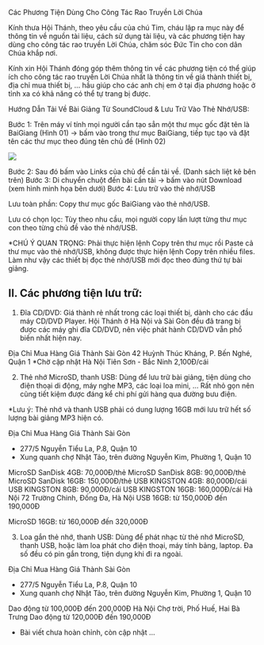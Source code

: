 Các Phương Tiện Dùng Cho Công Tác Rao Truyền Lời Chúa

Kính thưa Hội Thánh, theo yêu cầu của chú Tim, cháu lập ra mục này để thông tin 
về nguồn tài liệu, cách sử dụng tài liệu, và các phương tiện hay dùng cho công 
tác rao truyền Lời Chúa, chăm sóc Đức Tin cho con dân Chúa khắp nơi.

Kính xin Hội Thánh đóng góp thêm thông tin về các phương tiện có thể giúp ích 
cho công tác rao truyền Lời Chúa nhất là thông tin về giá thành thiết bị, địa 
chỉ mua thiết bị, … hầu giúp cho các anh chị em ở tại địa phương hoặc ở tỉnh xa 
có khả năng có thể tự trang bị được.

Hướng Dẫn Tải Về Bài Giảng Từ SoundCloud & Lưu Trữ Vào Thẻ Nhớ/USB:

Bước 1: Trên máy ví tính mọi người cần tạo sẳn một thư mục gốc đặt tên là 
BaiGiang (Hình 01) -> bấm vào trong thư mục BaiGiang, tiếp tục tạo và đặt tên 
các thư mục theo đúng tên chủ đề (Hình 02)

![](https://lh6.googleusercontent.com/x--kKdF7THQZARr2VfWQ-oNG5OS-Hqp_pZ2jgpSAgqsGdpbmnc88ghA1sNvfpybtnR7dsECQvSUJyhhKw9S9tdVjgr2EacxqlkGtVpowZPvR9MX_a9wY5jzpr3dX2eBCaQ)

Bước 2: Sau đó bấm vào Links của chủ đề cần tải về. (Danh sách liệt kê bên trên)
Bước 3: Di chuyển chuột đến bài cần tải -> bấm vào nút Download (xem hình minh họa bên dưới)
Bước 4: Lưu trữ vào thẻ nhớ/USB

Lưu toàn phần: Copy thư mục gốc BaiGiang vào thẻ nhớ/USB.

Lưu có chọn lọc: Tùy theo nhu cầu, mọi người copy lần lượt từng thư mục con theo từng chủ đề vào thẻ nhớ/USB.

*CHÚ Ý QUAN TRỌNG: Phải thực hiện lệnh Copy trên thư mục rồi Paste cả thư mục vào thẻ nhớ/USB, không được thực hiện lệnh Copy trên nhiều files. Làm như vậy các thiết bị đọc thẻ nhớ/USB mới đọc theo đúng thứ tự bài giảng.

## II. Các phương tiện lưu trữ:

1. Đĩa CD/DVD: Giá thành rẻ nhất trong các loại thiết bị, dành cho các đầu máy CD/DVD Player. Hội Thánh ở Hà Nội và Sài Gòn đều đã trang bị được các máy ghi đĩa CD/DVD, nên việc phát hành CD/DVD vẫn phổ biến nhất hiện nay.


Địa Chỉ Mua Hàng
Giá Thành
Sài Gòn
42 Huỳnh Thúc Kháng, P. Bến Nghé, Quận 1
*Chờ cập nhật
Hà Nội
Tiên Sơn - Bắc Ninh
2,100Đ/cái
 

2. Thẻ nhớ MicroSD, thanh USB: Dùng để lưu trữ bài giảng, tiện dùng cho điện thoại di động, máy nghe MP3, các loại loa mini, … Rất nhỏ gọn nên cũng tiết kiệm được đáng kể chi phí gửi hàng qua đường bưu điện.


*Lưu ý: Thẻ nhớ và thanh USB phải có dung lượng 16GB mới lưu trữ hết số lượng bài giảng MP3 hiện có.




  
Địa Chỉ Mua Hàng
Giá Thành
Sài Gòn
- 277/5 Nguyễn Tiểu La, P.8, Quận 10
- Xung quanh chợ Nhật Tảo, trên đường Nguyễn Kim, Phường 1, Quận 10
 

MicroSD SanDisk 4GB: 70,000Đ/thẻ
MicroSD SanDisk 8GB: 90,000Đ/thẻ
MicroSD SanDisk 16GB: 150,000Đ/thẻ
USB KINGSTON 4GB: 80,000Đ/cái
USB KINGSTON 8GB: 90,000Đ/cái
USB KINGSTON 16GB: 160,000Đ/cái
Hà Nội
72 Trường Chinh, Đống Đa, Hà Nội
USB 16GB: từ 150,000Đ đến 190,000Đ

MicroSD 16GB: từ 160,000Đ đến 320,000Đ

 

3. Loa gắn thẻ nhớ, thanh USB: Dùng để phát nhạc từ thẻ nhớ MicroSD, thanh USB, hoặc làm loa phát cho điện thoại, máy tính bảng, laptop. Đa số đều có pin gắn trong, tiện dụng khi đi ra ngoài.





  
Địa Chỉ Mua Hàng
Giá Thành
Sài Gòn
- 277/5 Nguyễn Tiểu La, P.8, Quận 10
- Xung quanh chợ Nhật Tảo, trên đường Nguyễn Kim, Phường 1, Quận 10
 

Dao động từ 100,000Đ đến 200,000Đ
Hà Nội
Chợ trời, Phố Huế, Hai Bà Trưng
Dao động từ 120,000Đ đến 190,000Đ
 
* Bài viết chưa hoàn chỉnh, còn cập nhật …
